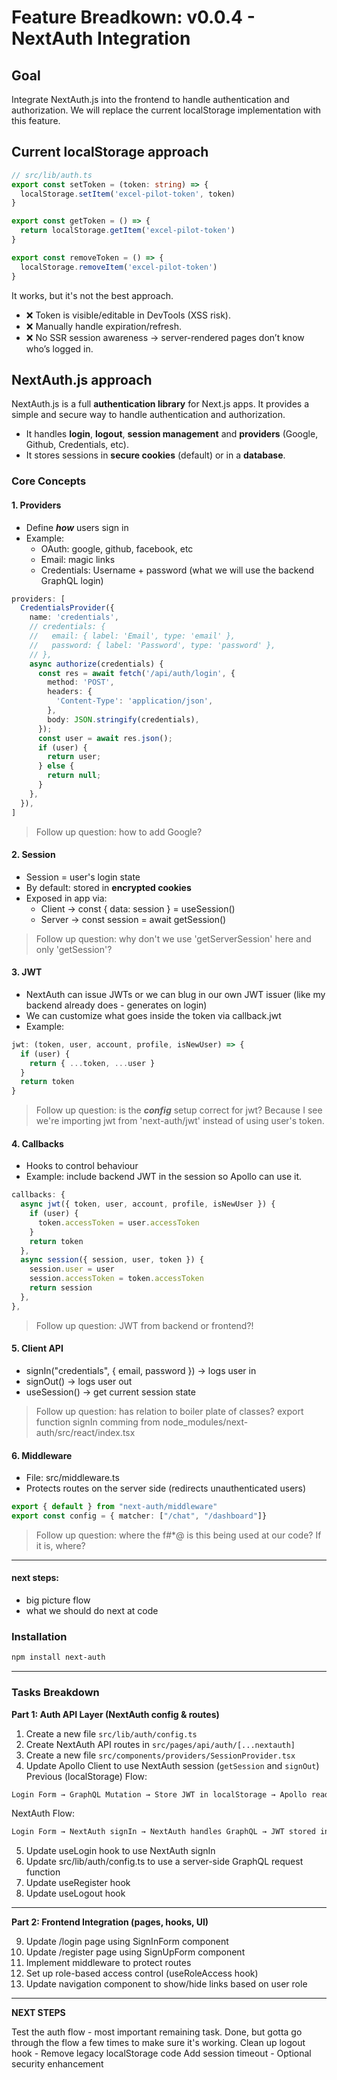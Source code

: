 # Feature Breadkown: v0.0.4 - **NextAuth Integration**

## Goal

Integrate NextAuth.js into the frontend to handle authentication and authorization.
We will replace the current localStorage implementation with this feature.

## Current localStorage approach

```typescript
// src/lib/auth.ts
export const setToken = (token: string) => {
  localStorage.setItem('excel-pilot-token', token)
}

export const getToken = () => {
  return localStorage.getItem('excel-pilot-token')
}

export const removeToken = () => {
  localStorage.removeItem('excel-pilot-token')
}
```

It works, but it's not the best approach. 
- ❌ Token is visible/editable in DevTools (XSS risk).
- ❌ Manually handle expiration/refresh.
- ❌ No SSR session awareness → server-rendered pages don’t know who’s logged in.

## NextAuth.js approach

NextAuth.js is a full **authentication library** for Next.js apps. It provides a simple and secure way to handle authentication and authorization.
- It handles **login**, **logout**, **session management** and **providers** (Google, Github, Credentials, etc).
- It stores sessions in **secure cookies** (default) or in a **database**.

### Core Concepts

#### 1. Providers
- Define ***how*** users sign in
- Example: 
  - OAuth: google, github, facebook, etc
  - Email: magic links
  - Credentials: Username + password (what we will use the backend GraphQL login)
```typescript
providers: [
  CredentialsProvider({
    name: 'credentials',
    // credentials: {
    //   email: { label: 'Email', type: 'email' },
    //   password: { label: 'Password', type: 'password' },
    // },
    async authorize(credentials) {
      const res = await fetch('/api/auth/login', {
        method: 'POST',
        headers: {
          'Content-Type': 'application/json',
        },
        body: JSON.stringify(credentials),
      });
      const user = await res.json();
      if (user) {
        return user;
      } else {
        return null;
      }
    },
  }),
]
```

> Follow up question: how to add Google?

#### 2. Session
- Session = user's login state
- By default: stored in **encrypted cookies**
- Exposed in app via:
  - Client → const { data: session } = useSession()
  - Server → const session = await getSession()

> Follow up question: why don't we use 'getServerSession' here and only 'getSession'?

#### 3. JWT
- NextAuth can issue JWTs or we can blug in our own JWT issuer (like my backend already does - generates on login)
- We can customize what goes inside the token via callback.jwt
- Example:
```typescript
jwt: (token, user, account, profile, isNewUser) => {
  if (user) {
    return { ...token, ...user }
  }
  return token
}
```

> Follow up question: is the ***config*** setup correct for jwt? Because I see we're importing jwt from 'next-auth/jwt' instead of using user's token.

#### 4. Callbacks
- Hooks to control behaviour
- Example: include backend JWT in the session so Apollo can use it.
```typescript
callbacks: {
  async jwt({ token, user, account, profile, isNewUser }) {
    if (user) {
      token.accessToken = user.accessToken
    }
    return token
  },
  async session({ session, user, token }) {
    session.user = user
    session.accessToken = token.accessToken
    return session
  },
},
```

> Follow up question: JWT from backend or frontend?! 

#### 5. Client API
- signIn("credentials", { email, password }) → logs user in
- signOut() → logs user out
- useSession() → get current session state

> Follow up question: has relation to boiler plate of classes? export function signIn comming from node_modules/next-auth/src/react/index.tsx

#### 6. Middleware
- File: src/middleware.ts
- Protects routes on the server side (redirects unauthenticated users)
```typescript
export { default } from "next-auth/middleware"
export const config = { matcher: ["/chat", "/dashboard"]}
```

> Follow up question: where the f#*@ is this being used at our code? If it is, where?

--- 

#### next steps:
- big picture flow
- what we should do next at code


### Installation

```bash
npm install next-auth
```

---

### Tasks Breakdown
**Part 1: Auth API Layer (NextAuth config & routes)**

1. Create a new file `src/lib/auth/config.ts`
2. Create NextAuth API routes in `src/pages/api/auth/[...nextauth]`
3. Create a new file `src/components/providers/SessionProvider.tsx`
4. Update Apollo Client to use NextAuth session (`getSession` and `signOut`)
Previous (localStorage) Flow:
```bash
Login Form → GraphQL Mutation → Store JWT in localStorage → Apollo reads from localStorage
```

NextAuth Flow:
```bash
Login Form → NextAuth signIn → NextAuth handles GraphQL → JWT stored in NextAuth session → Apollo reads from session
```
5. Update useLogin hook to use NextAuth signIn
6. Update src/lib/auth/config.ts to use a server-side GraphQL request function
7. Update useRegister hook
8. Update useLogout hook

---
**Part 2: Frontend Integration (pages, hooks, UI)**

9. Update /login page using SignInForm component
10. Update /register page using SignUpForm component
11. Implement middleware to protect routes
12. Set up role-based access control (useRoleAccess hook)
13. Update navigation component to show/hide links based on user role

---

**NEXT STEPS**

Test the auth flow - most important remaining task. Done, but gotta go through the flow a few times to make sure it's working.
Clean up logout hook - Remove legacy localStorage code
Add session timeout - Optional security enhancement